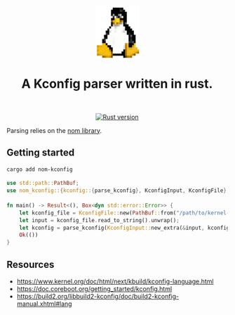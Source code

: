 <div align="center">
  <br>
  <img
    alt="Tux, the pinguin"
    src="./doc/tux.png"
    width=100px
  />
  <br/>
  <h1>A Kconfig parser written in rust.</h1>
</div>
<br/>
<p align="center">
  <a href="https://www.rust-lang.org/">
    <img src="https://img.shields.io/badge/Rust-1.70.0-green.svg?logo=rust" alt="Rust version"/>
  </a>
</p>

Parsing relies on the [nom library](https://github.com/rust-bakery/nom).
## Getting started

```bash
cargo add nom-kconfig
```

```rust
use std::path::PathBuf;
use nom_kconfig::{kconfig::{parse_kconfig}, KconfigInput, KconfigFile};

fn main() -> Result<(), Box<dyn std::error::Error>> {
    let kconfig_file = KconfigFile::new(PathBuf::from("/path/to/kernel-dir"), PathBuf::from("Kconfig"));
    let input = kconfig_file.read_to_string().unwrap();
    let kconfig = parse_kconfig(KconfigInput::new_extra(&input, kconfig_file));
    Ok(())
}
```

## Resources
 - https://www.kernel.org/doc/html/next/kbuild/kconfig-language.html
 - https://doc.coreboot.org/getting_started/kconfig.html
 - https://build2.org/libbuild2-kconfig/doc/build2-kconfig-manual.xhtml#lang